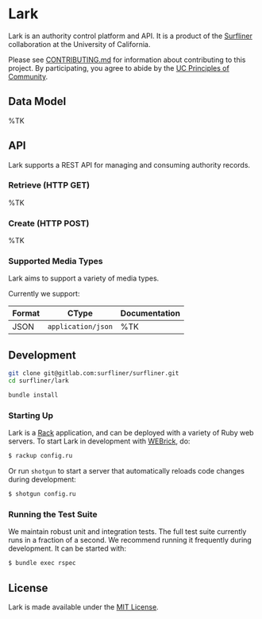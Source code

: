 # Lark

Lark is an authority control platform and API. It is a product of the
[Surfliner](https://gitlab.com/surfliner/surfliner) collaboration at the
University of California.

Please see [CONTRIBUTING.md][contributing] for information about contributing to
this project. By participating, you agree to abide by the
[UC Principles of Community][principles].

## Data Model

%TK

## API

Lark supports a REST API for managing and consuming authority records.

### Retrieve (HTTP GET)

%TK

### Create (HTTP POST)

%TK

### Supported Media Types

Lark aims to support a variety of media types.

Currently we support:

| Format |       CType        | Documentation |
|--------|--------------------|---------------|
| JSON   | `application/json` | %TK           |

## Development

```sh
git clone git@gitlab.com:surfliner/surfliner.git
cd surfliner/lark

bundle install
```

### Starting Up

Lark is a [Rack][rack] application, and can be deployed with a variety of Ruby
web servers. To start Lark in development with [WEBrick][webrick], do:

```sh
$ rackup config.ru
```

Or run `shotgun` to start a server that automatically reloads code changes during development:

```sh
$ shotgun config.ru
```

### Running the Test Suite

We maintain robust unit and integration tests. The full test suite currently
runs in a fraction of a second. We recommend running it frequently during
development. It can be started with:

```sh
$ bundle exec rspec
```

## License

Lark is made available under the [MIT License][license].

[contributing]: ../CONTRIBUTING.md
[principles]: https://ucnet.universityofcalifornia.edu/working-at-uc/our-values/principles-of-community.html
[rack]: https://rack.github.io/
[webrick]: https://ruby-doc.org/stdlib-2.5.0/libdoc/webrick/rdoc/WEBrick.html
[license]: ../LICENSE

